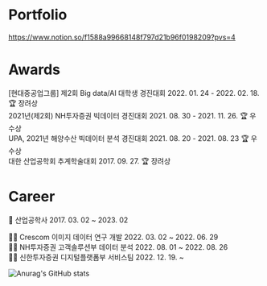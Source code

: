 # Portfolio  
https://www.notion.so/f1588a99668148f797d21b96f0198209?pvs=4

# Awards
[현대중공업그룹] 제2회 Big data/AI 대학생 경진대회 2022. 01. 24 - 2022. 02. 18.  🏆 장려상  
2021년(제2회) NH투자증권 빅데이터 경진대회 2021. 08. 30 - 2021. 11. 26. 🏆 우수상  
UPA, 2021년 해양수산 빅데이터 분석 경진대회 2021. 08. 20 - 2021. 08. 23 🏆 우수상  
대한 산업공학회 추계학술대회 2017. 09. 27. 🏆 장려상  
  
# Career  
🏫 산업공학사 2017. 03. 02 ~  2023. 02  

👩‍💻 Crescom 이미지 데이터 연구 개발 2022. 03. 02 ~ 2022. 06. 29  
👩‍💻 NH투자증권 고객솔루션부 데이터 분석 2022. 08. 01 ~ 2022. 08. 26  
👩‍💻 신한투자증권 디지털플랫폼부 서비스팀 2022. 12. 19. ~


![Anurag's GitHub stats](https://github-readme-stats.vercel.app/api?username=troy2331&show_icons=true&theme=radical)
